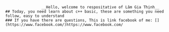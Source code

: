                     __Hello, welcome to respositative of Lâm Gia Thịnh__
    ## Today, you need learn about c++ basic, these are something you need follow, easy to understand 
    ### If you have there are questions, This is link facebook of me: [](https://www.facebook.com/)https://www.facebook.com/
